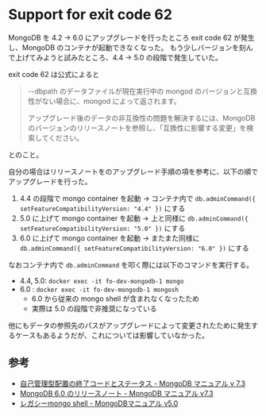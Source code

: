 # Support for exit code 62

MongoDB を 4.2 → 6.0 にアップグレードを行ったところ exit code 62 が発生し、MongoDB のコンテナが起動できなくなった。
もう少しバージョンを刻んで上げてみようと試みたところ、4.4 → 5.0 の段階で発生していた。

exit code 62 は公式によると

> --dbpath のデータファイルが現在実行中の mongod のバージョンと互換性がない場合に、mongod によって返されます。
>
> アップグレード後のデータの非互換性の問題を解決するには、MongoDB のバージョンのリリースノートを参照し、「互換性に影響する変更」を検索してください。

とのこと。

自分の場合はリリースノートをのアップグレード手順の項を参考に、以下の順でアップグレードを行った。

1. 4.4 の段階で mongo container を起動 → コンテナ内で `db.adminCommand({ setFeatureCompatibilityVersion: "4.4" })` にする
2. 5.0 に上げて mongo container を起動 → 上と同様に `db.adminCommand({ setFeatureCompatibilityVersion: "5.0" })` にする
3. 6.0 に上げて mongo container を起動 → またまた同様に `db.adminCommand({ setFeatureCompatibilityVersion: "6.0" })` にする

なおコンテナ内で `db.adminCommand` を叩く際には以下のコマンドを実行する。

- 4.4, 5.0: `docker exec -it fo-dev-mongodb-1 mongo`
- 6.0 : `docker exec -it fo-dev-mongodb-1 mongosh`
  - 6.0 から従来の mongo shell が含まれなくなったため
  - 実際は 5.0 の段階で非推奨になっている

他にもデータの参照先のパスがアップグレードによって変更されたために発生するケースもあるようだが、これについては影響していなかった。

## 参考

- [自己管理型配置の終了コードとステータス - MongoDB マニュアル v 7.3](https://www.mongodb.com/ja-jp/docs/rapid/reference/exit-codes/)
- [MongoDB 6.0 のリリースノート - MongoDB マニュアル v7.3](https://www.mongodb.com/ja-jp/docs/rapid/release-notes/6.0/#upgrade-procedures)
- [レガシーmongo shell - MongoDBマニュアル v5.0](https://www.mongodb.com/ja-jp/docs/v5.0/reference/program/mongo/)
